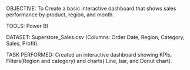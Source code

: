  OBJECTIVE:
 To Create a basic interactive dashboard that shows sales performance by product, region, and month.
 
 TOOLS: Power BI

 DATASET: Superstore_Sales.csv (Columns: Order Date, Region, Category, Sales, Profit).

 TASK PERFORMED: Created an interactive dashboard showing KPIs, Filters(Region and category) and charts( Line, bar, and Donut chart).
